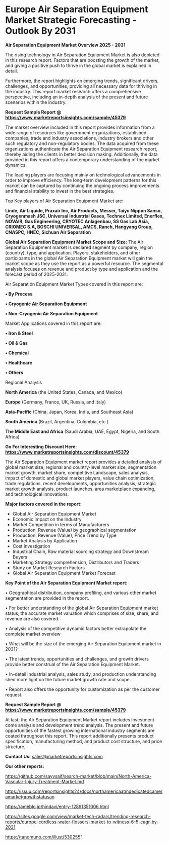 # Europe Air Separation Equipment Market Strategic Forecasting - Outlook By 2031

<Strong> Air Separation Equipment Market Overview 2025 - 2031</strong>

The rising technology in Air Separation Equipment Market is also depicted in this research report. Factors that are boosting the growth of the market, and giving a positive push to thrive in the global market is explained in detail.

Furthermore, the report highlights on emerging trends, significant drivers, challenges, and opportunities, providing all necessary data for thriving in the industry. This report market research offers a comprehensive perspective, including an in-depth analysis of the present and future scenarios within the industry.

<strong>Request Sample Report @ <a href=https://www.marketreportsinsights.com/sample/45379>https://www.marketreportsinsights.com/sample/45379</a></strong>

The market overview included in this report provides information from a wide range of resources like government organizations, established companies, trade and industry associations, industry brokers and other such regulatory and non-regulatory bodies. The data acquired from these organizations authenticate the Air Separation Equipment research report, thereby aiding the clients in better decision making. Additionally, the data provided in this report offers a contemporary understanding of the market dynamics.

The leading players are focusing mainly on technological advancements in order to improve efficiency. The long-term development patterns for this market can be captured by continuing the ongoing process improvements and financial stability to invest in the best strategies.

Top Key players of Air Separation Equipment Market are:

<strong>Linde, Air Liquide, Praxair Inc, Air Products, Messer, Taiyo Nippon Sanso, Cryogenmash JSC, Universal Industrial Gases, Technex Limited, Enerflex, NOVAIR, Gas Engineering, CRYOTEC Anlagenbau, SS Gas Lab Asia, CRIOMEC S.A, BOSCHI UNIVERSAL, AMCS, Ranch, Hangyang Group, CNASPC, HNEC, Sichuan Air Separation</strong>

<strong><b>Global Air Separation Equipment Market Scope and Size:</b></strong>
The Air Separation Equipment market is declared segment by company, region (country), type, and application. Players, stakeholders, and other participants in the global Air Separation Equipment market will gain the market scope as they use the report as a powerful resource. The segmental analysis focuses on revenue and product by type and application and the forecast period of 2025-2031.

Air Separation Equipment Market Types covered in this report are:

<strong>•  By Process

•  Cryogenic Air Separation Equipment

•  Non-Cryogenic Air Separation Equipment</strong>

Market Applications covered in this report are:

<strong>•  Iron & Steel

•  Oil & Gas

•  Chemical

•  Healthcare

•  Others</strong> 

Regional Analysis

<strong>North America</strong> (the United States, Canada, and Mexico)

<strong>Europe</strong> (Germany, France, UK, Russia, and Italy)

<strong>Asia-Pacific</strong> (China, Japan, Korea, India, and Southeast Asia)

<strong>South America</strong> (Brazil, Argentina, Colombia, etc.)

<strong>The Middle East and Africa</strong> (Saudi Arabia, UAE, Egypt, Nigeria, and South Africa)

<strong>Go For Interesting Discount Here: <a href=https://www.marketreportsinsights.com/discount/45379>https://www.marketreportsinsights.com/discount/45379</a></strong>

The Air Separation Equipment market report provides a detailed analysis of global market size, regional and country-level market size, segmentation market growth, market share, competitive Landscape, sales analysis, impact of domestic and global market players, value chain optimization, trade regulations, recent developments, opportunities analysis, strategic market growth analysis, product launches, area marketplace expanding, and technological innovations.

<strong><b>Major factors covered in the report:</b></strong>
<ul>
  <li>Global Air Separation Equipment Market </li>
  <li>Economic Impact on the Industry</li>
  <li>Market Competition in terms of Manufacturers</li>
  <li>Production, Revenue (Value) by geographical segmentation</li>
  <li>Production, Revenue (Value), Price Trend by Type</li>
  <li>Market Analysis by Application</li>
  <li>Cost Investigation</li>
  <li>Industrial Chain, Raw material sourcing strategy and Downstream Buyers</li>
  <li>Marketing Strategy comprehension, Distributors and Traders</li>
  <li>Study on Market Research Factors</li>
  <li>Global Air Separation Equipment Market Forecast</li>
</ul>

<strong><b>Key Point of the Air Separation Equipment Market report:</b></strong>

• Geographical distribution, company profiling, and various other market segmentation are provided in the report.

• For better understanding of the global Air Separation Equipment market status, the accurate market valuation which comprises of size, share, and revenue are also covered.

• Analysis of the competitive dynamic factors better extrapolate the complete market overview

• What will be the size of the emerging Air Separation Equipment market in 2031?

• The latest trends, opportunities and challenges, and growth drivers provide better construal of the Air Separation Equipment Market.

• In-detail industrial analysis, sales study, and production understanding shed more light on the future market growth rate and scope.

• Report also offers the opportunity for customization as per the customer request.

<strong>Request Sample Report @ <a href=https://www.marketreportsinsights.com/sample/45379>https://www.marketreportsinsights.com/sample/45379</a></strong>

At last, the Air Separation Equipment Market report includes investment come analysis and development trend analysis. The present and future opportunities of the fastest growing international industry segments are coated throughout this report. This report additionally presents product specification, manufacturing method, and product cost structure, and price structure.

<strong>Contact Us:</strong>
sales@marketreportsinsights.com

<strong>Our other reports:</strong>

<a href=https://github.com/sayysaif/search-market/blob/main/North-America-Vascular-Injury-Treatment-Market.md>https://github.com/sayysaif/search-market/blob/main/North-America-Vascular-Injury-Treatment-Market.md</a>

<a href=https://issuu.com/reportsinsights24/docs/northamericaatmdedicatedcameramarketgrowthstatusan>https://issuu.com/reportsinsights24/docs/northamericaatmdedicatedcameramarketgrowthstatusan</a>

<a href=https://ameblo.jp/hindavi/entry-12891351006.html>https://ameblo.jp/hindavi/entry-12891351006.html</a>

<a href=https://sites.google.com/view/market-tech-radars/trending-research-reports/europe-cordless-water-flossers-market-to-witness-6-5-cagr-by-2031>https://sites.google.com/view/market-tech-radars/trending-research-reports/europe-cordless-water-flossers-market-to-witness-6-5-cagr-by-2031</a>

<a href=https://tanomuno.com/illust/530255>https://tanomuno.com/illust/530255</a>"

